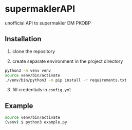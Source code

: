 # supermaklerAPI
unofficial API to supermakler DM PKOBP

## Installation

1. clone the repository

2. create separate environment in the project directory
```sh
python3 -m venv venv
source venv/bin/activate
./venv/bin/python3 -m pip install -r requirements.txt
```
3. fill credentials in `config.yml`

## Example

```sh
source venv/bin/activate
(venv) $ python3 example.py
```
